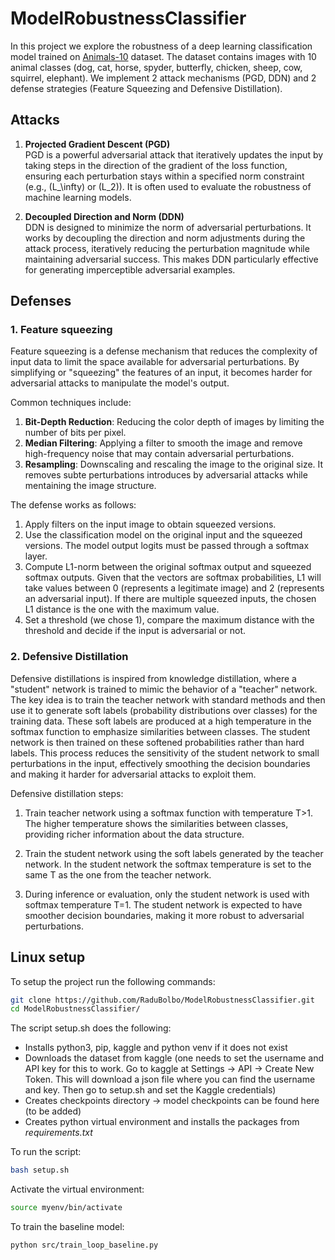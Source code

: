 # ModelRobustnessClassifier

In this project we explore the robustness of a deep learning classification model trained on [Animals-10](https://www.kaggle.com/datasets/alessiocorrado99/animals10) dataset. The dataset contains images with 10 animal classes (dog, cat, horse, spyder, butterfly, chicken, sheep, cow, squirrel, elephant). We implement 2 attack mechanisms (PGD, DDN) and 2 defense strategies (Feature Squeezing and Defensive Distillation).

## Attacks

1. **Projected Gradient Descent (PGD)**  
   PGD is a powerful adversarial attack that iteratively updates the input by taking steps in the direction of the gradient of the loss function, ensuring each perturbation stays within a specified norm constraint (e.g., \(L_\infty\) or \(L_2\)). It is often used to evaluate the robustness of machine learning models.

2. **Decoupled Direction and Norm (DDN)**  
   DDN is designed to minimize the norm of adversarial perturbations. It works by decoupling the direction and norm adjustments during the attack process, iteratively reducing the perturbation magnitude while maintaining adversarial success. This makes DDN particularly effective for generating imperceptible adversarial examples.


## Defenses

### 1. **Feature squeezing**

Feature squeezing is a defense mechanism that reduces the complexity of input data to limit the space available for adversarial perturbations. By simplifying or "squeezing" the features of an input, it becomes harder for adversarial attacks to manipulate the model's output.

Common techniques include:

1. **Bit-Depth Reduction**: Reducing the color depth of images by limiting the number of bits per pixel.
2. **Median Filtering**: Applying a filter to smooth the image and remove high-frequency noise that may contain adversarial perturbations.
3. **Resampling**: Downscaling and rescaling the image to the original size. It removes subte perturbations introduces by adversarial attacks while mentaining the image structure.

The defense works as follows: 

1. Apply filters on the input image to obtain squeezed versions.
2. Use the classification model on the original input and the squeezed versions. The model output logits must be passed through a softmax layer.
3. Compute L1-norm between the original softmax output and squeezed softmax outputs. Given that the vectors are softmax probabilities, L1 will take values between 0 (represents a legitimate image) and 2 (represents an adversarial input). If there are multiple squeezed inputs, the chosen L1 distance is the one with the maximum value.
4. Set a threshold (we chose 1), compare the maximum distance with the threshold and decide if the input is adversarial or not.

### 2. Defensive Distillation

Defensive distillations is inspired from knowledge distillation, where a "student" network is trained to mimic the behavior of a "teacher" network. The key idea is to train the teacher network with standard methods and then use it to generate soft labels (probability distributions over classes) for the training data. These soft labels are produced at a high temperature in the softmax function to emphasize similarities between classes. The student network is then trained on these softened probabilities rather than hard labels. This process reduces the sensitivity of the student network to small perturbations in the input, effectively smoothing the decision boundaries and making it harder for adversarial attacks to exploit them. 

Defensive distillation steps:

1. Train teacher network using a softmax function with temperature T>1. The higher temperature shows the similarities between classes, providing richer information about the data structure.

2. Train the student network using the soft labels generated by the teacher network. In the student network the softmax temperature is set to the same T as the one from the teacher network.

3. During inference or evaluation, only the student network is used with softmax temperature T=1. The student network is expected to have smoother decision boundaries, making it more robust to adversarial perturbations.

## Linux setup

To setup the project run the following commands:

```bash
git clone https://github.com/RaduBolbo/ModelRobustnessClassifier.git
cd ModelRobustnessClassifier/
```

The script setup.sh does the following:
- Installs python3, pip, kaggle and python venv if it does not exist
- Downloads the dataset from kaggle (one needs to set the username and API key for this to work. Go to kaggle at Settings -> API -> Create New Token. This will download a json file where you can find the username and key. Then go to setup.sh and set the Kaggle credentials)
- Creates checkpoints directory -> model checkpoints can be found here (to be added)
- Creates python virtual environment and installs the packages from *requirements.txt*

To run the script:
```bash
bash setup.sh
```

Activate the virtual environment:
```bash
source myenv/bin/activate
```

To train the baseline model:
```bash
python src/train_loop_baseline.py 
```
